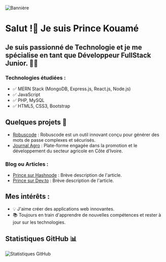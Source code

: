 ![Bannière](https://www.keycdn.com/img/support/full-stack-development.png)


# Salut !👋 Je suis Prince Kouamé

## Je suis passionné de Technologie et je me spécialise en tant que Développeur FullStack Junior. 👨‍💻

### Technologies étudiées :
- ✅ MERN Stack (MongoDB, Express.js, React.js, Node.js)
- ✅ JavaScript
- ✅ PHP, MySQL
- ✅ HTML5, CSS3, Bootstrap


## Quelques projets 🚀
- [Robuscode](https://princekouame.site/work/markdown-mystery-tour/) : Robuscode est un outil innovant conçu pour générer des mots de passe complexes et sécurisés. 
- [Journal Agro](https://princekouame.site/work/nested/duvet-genius/) : Plate-forme engagée dans la promotion et le développement du secteur agricole en Côte d’Ivoire.


### Blog ou Articles :
- [Prince sur Hashnode](https://princekouame.hashnode.dev/) : Brève description de l'article.
- [Prince sur Dev.to](https://dev.to/kouame09) : Brève description de l'article.

## Mes intérêts :
- 💡 J'aime créer des applications web innovantes.
- 📚 Toujours en train d'apprendre de nouvelles compétences et rester à jour sur les technologies.

## Statistiques GitHub 📊
![Statistiques GitHub](https://github-readme-stats.vercel.app/api?username=kouame09&show_icons=true&theme=radical)



